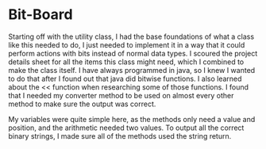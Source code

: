 # Bit-Board

Starting off with the utility class, I had the base foundations of what a class like this needed to do, I just needed to implement it in a way that it could perform actions with bits instead of normal data types. I scoured the project details sheet for all the items this class might need, which I combined to make the class itself. I have always programmed in java, so I knew I wanted to do that after I found out that java did bitwise functions. I also learned about the << function when researching some of those functions. I found that I needed my converter method to be used on almost every other method to make sure the output was correct. 

My variables were quite simple here, as the methods only need a value and position, and the arithmetic needed two values. To output all the correct binary strings, I made sure all of the methods used the string return.
